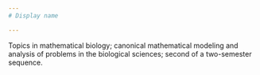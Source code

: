 ```yaml
---
# Display name

---
```


Topics in mathematical biology; canonical mathematical modeling and analysis of problems in the biological sciences; second of a two-semester sequence.

